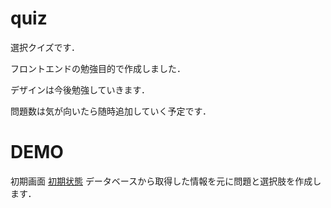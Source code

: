 # quiz
選択クイズです．

フロントエンドの勉強目的で作成しました．

デザインは今後勉強していきます．

問題数は気が向いたら随時追加していく予定です．

# DEMO
初期画面
[初期状態](https://user-images.githubusercontent.com/69710380/162669814-22562650-9b2b-4d52-ba87-ba70a122c627.png)
データベースから取得した情報を元に問題と選択肢を作成します．
